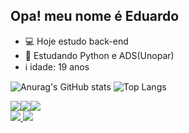 ## Opa! meu nome é Eduardo

- 💻 Hoje estudo back-end
- 🧠 Estudando Python e ADS(Unopar)
- ℹ️ idade: 19 anos

![Anurag's GitHub stats](https://github-readme-stats.vercel.app/api?username=devduducadu&show_icons=true&theme=radical)
![Top Langs](https://github-readme-stats.vercel.app/api/top-langs/?username=devduducadu&layout=compact&theme=radical)

<div>
  <a href= "https://mail.proton.me/u/0/inbox" target="-blank"><img src="https://img.shields.io/badge/ProtonMail-8B89CC?style=for-the-badge&logo=protonmail&logoColor=white"
  <a href= "https://www.linkedin.com/in/eduardo-cardoso-56531a303/" target="-blank"><img src= "https://img.shields.io/badge/LinkedIn-0077B5?style=for-the-badge&logo=linkedin&logoColor=white"
  <a href= "" target="-blank"><img src= "https://img.shields.io/badge/WhatsApp-25D366?style=for-the-badge&logo=whatsapp&logoColor=white"
</div>



<div>
 <img src=  "https://img.shields.io/badge/Python-14354C?style=for-the-badge&logo=python&logoColor=white"
<div>
  <img src= "https://img.shields.io/badge/MySQL-00000F?style=for-the-badge&logo=mysql&logoColor=white"
</div>  
  
  
 

